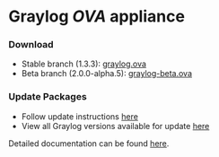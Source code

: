 Graylog *OVA* appliance
=======================

### Download

  * Stable branch (1.3.3): [graylog.ova](https://packages.graylog2.org/releases/graylog-omnibus/ova/graylog-1.3.3-2.ova)
  * Beta branch (2.0.0-alpha.5): [graylog-beta.ova](https://packages.graylog2.org/releases/graylog-omnibus/ova/graylog-2.0.0-alpha.5-1.ova)

### Update Packages

  * Follow update instructions [here](http://docs.graylog.org/en/1.3/pages/installation/graylog_ctl.html#upgrade-graylog)
  * View all Graylog versions available for update [here](https://packages.graylog2.org/omnibus)

  
Detailed documentation can be found [here](http://docs.graylog.org/en/latest/pages/installation/virtual_machine_appliances.html).
